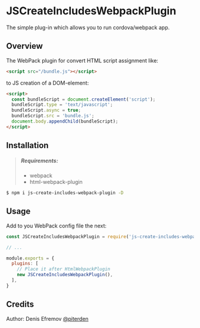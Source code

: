 # JSCreateIncludesWebpackPlugin

The simple plug-in which allows you to run cordova/webpack app.

## Overview

The WebPack plugin for convert HTML script assignment like:

```html
<script src="/bundle.js"></script>
```

 to JS creation of a DOM-element:

```html
<script>
  const bundleScript = document.createElement('script');
  bundleScript.type = 'text/javascript';
  bundleScript.async = true;
  bundleScript.src = 'bundle.js';
  document.body.appendChild(bundleScript);
</script>
```

## Installation

> ##### Requirements:
>
> - webpack
> - html-webpack-plugin

```sh
$ npm i js-create-includes-webpack-plugin -D
```

## Usage

Add to you WebPack config file the next:

```js
const JSCreateIncludesWebpackPlugin = require('js-create-includes-webpack-plugin')

// ...

module.exports = {
  plugins: [
    // Place it after HtmlWebpackPlugin
    new JSCreateIncludesWebpackPlugin(),
  ],
}
```

## Credits

Author: Denis Efremov [@piterden](https://github.com/piterden)

